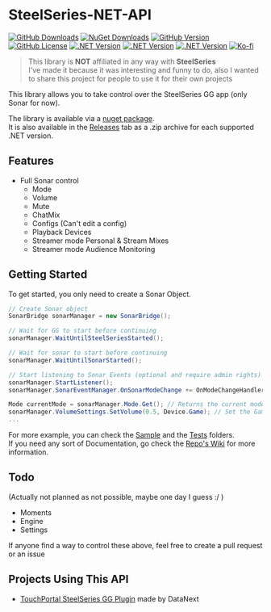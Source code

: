 # SteelSeries-NET-API

[![GitHub Downloads](https://img.shields.io/github/downloads/DataNext27/SteelSeries-NET-API/total?style=for-the-badge&color=6fca00)](https://github.com/DataNext27/SteelSeries-NET-API/releases/)
[![NuGet Downloads](https://img.shields.io/nuget/dt/Steelseries-NET-API?style=for-the-badge&label=Nuget%20Downloads&color=%23004880)](https://www.nuget.org/packages/Steelseries-NET-API)
[![GitHub Version](https://img.shields.io/github/v/tag/DataNext27/SteelSeries-NET-API?style=for-the-badge&label=Version)](https://github.com/DataNext27/SteelSeries-NET-API/releases/latest/)
[![GitHub License](https://img.shields.io/github/license/DataNext27/SteelSeries-NET-API?style=for-the-badge&color=red)](https://github.com/DataNext27/SteelSeries-NET-API/blob/main/LICENSE)
[![.NET Version](https://img.shields.io/badge/.NET-9.0-512cd4?style=for-the-badge)](https://dotnet.microsoft.com/fr-fr/download/dotnet/9.0)
[![.NET Version](https://img.shields.io/badge/.NET-8.0-512cd4?style=for-the-badge)](https://dotnet.microsoft.com/fr-fr/download/dotnet/8.0)
[![.NET Version](https://img.shields.io/badge/.NET-7.0-512cd4?style=for-the-badge)](https://dotnet.microsoft.com/fr-fr/download/dotnet/7.0)
[![Ko-fi](https://img.shields.io/badge/Support_me_on-Ko--fi-FF6433?style=for-the-badge&logo=ko-fi)](https://ko-fi.com/M4M2VL6WW)
> This library is **NOT** affiliated in any way with **SteelSeries**  
> I've made it because it was interesting and funny to do, also I wanted to share this project for people to use it for their own projects

This library allows you to take control over the SteelSeries GG app (only Sonar for now).

The library is available via a [nuget package](https://www.nuget.org/packages/Steelseries-NET-API).  
It is also available in the [Releases](https://github.com/mpaperno/SteelSeries-NET-API/releases) tab as a .zip archive for each supported .NET version.

## Features
 - Full Sonar control
   - Mode
   - Volume
   - Mute
   - ChatMix
   - Configs (Can't edit a config)
   - Playback Devices
   - Streamer mode Personal & Stream Mixes
   - Streamer mode Audience Monitoring

## Getting Started
To get started, you only need to create a Sonar Object.
`````csharp
// Create Sonar object
SonarBridge sonarManager = new SonarBridge();

// Wait for GG to start before continuing
sonarManager.WaitUntilSteelSeriesStarted();

// Wait for sonar to start before continuing
sonarManager.WaitUntilSonarStarted();

// Start listening to Sonar Events (optional and require admin rights)
sonarManager.StartListener();
sonarManager.SonarEventManager.OnSonarModeChange += OnModeChangeHandler; // Register event

Mode currentMode = sonarManager.Mode.Get(); // Returns the current mode
sonarManager.VolumeSettings.SetVolume(0.5, Device.Game); // Set the Game Device volume
...
`````
For more example, you can check the [Sample](SteelSeriesAPI.Sample/Program.cs) and the [Tests](SteelSeriesAPI.Tests/Program.cs) folders.  
If you need any sort of Documentation, go check the [Repo's Wiki](https://github.com/DataNext27/SteelSeries-NET-API/wiki) for more information.

## Todo
(Actually not planned as not possible, maybe one day I guess :/ )
- Moments
- Engine
- Settings

If anyone find a way to control these above, feel free to create a pull request or an issue

## Projects Using This API
- [TouchPortal SteelSeries GG Plugin](https://github.com/DataNext27/TouchPortal_SteelSeriesGG) made by DataNext